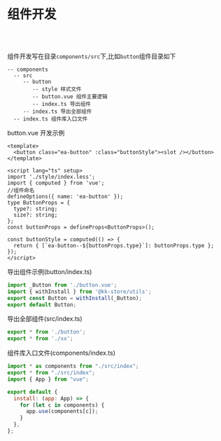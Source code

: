 # 组件开发

<br />
<br />

组件开发写在目录`components/src`下,比如`button`组件目录如下

```
-- components
  -- src
     -- button
        -- style 样式文件
        -- button.vue 组件主要逻辑
        -- index.ts 导出组件
     -- index.ts 导出全部组件
  -- index.ts 组件库入口文件

```

button.vue 开发示例

```vue
<template>
  <button class="ea-button" :class="buttonStyle"><slot /></button>
</template>

<script lang="ts" setup>
import './style/index.less';
import { computed } from 'vue';
//组件命名
defineOptions({ name: 'ea-button' });
type ButtonProps = {
  type?: string;
  size?: string;
};
const buttonProps = defineProps<ButtonProps>();

const buttonStyle = computed(() => {
  return { [`ea-button--${buttonProps.type}`]: buttonProps.type };
});
</script>
```

导出组件示例(button/index.ts)

```js
import _Button from './button.vue';
import { withInstall } from '@kk-store/utils';
export const Button = withInstall(_Button);
export default Button;
```

导出全部组件(src/index.ts)

```js
export * from './button';
export * from './xx';
```

组件库入口文件(components/index.ts)

```js
import * as components from "./src/index";
export * from "./src/index";
import { App } from "vue";

export default {
  install: (app: App) => {
    for (let c in components) {
      app.use(components[c]);
    }
  },
};
```
